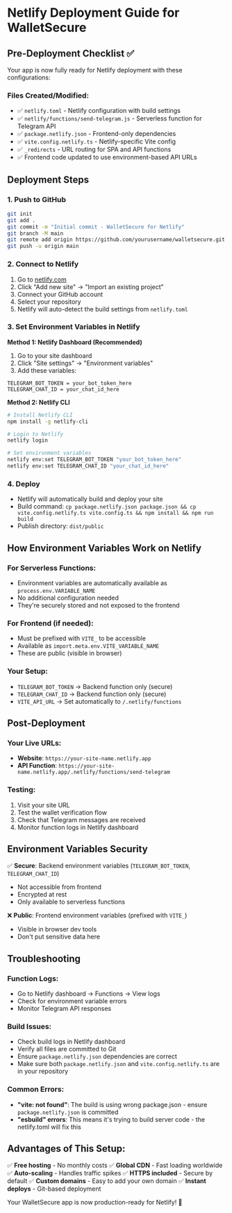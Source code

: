 # Netlify Deployment Guide for WalletSecure

## Pre-Deployment Checklist ✅

Your app is now fully ready for Netlify deployment with these configurations:

### Files Created/Modified:
- ✅ `netlify.toml` - Netlify configuration with build settings
- ✅ `netlify/functions/send-telegram.js` - Serverless function for Telegram API
- ✅ `package.netlify.json` - Frontend-only dependencies
- ✅ `vite.config.netlify.ts` - Netlify-specific Vite config
- ✅ `_redirects` - URL routing for SPA and API functions
- ✅ Frontend code updated to use environment-based API URLs

## Deployment Steps

### 1. Push to GitHub
```bash
git init
git add .
git commit -m "Initial commit - WalletSecure for Netlify"
git branch -M main
git remote add origin https://github.com/yourusername/walletsecure.git
git push -u origin main
```

### 2. Connect to Netlify
1. Go to [netlify.com](https://netlify.com)
2. Click "Add new site" → "Import an existing project"
3. Connect your GitHub account
4. Select your repository
5. Netlify will auto-detect the build settings from `netlify.toml`

### 3. Set Environment Variables in Netlify

**Method 1: Netlify Dashboard (Recommended)**
1. Go to your site dashboard
2. Click "Site settings" → "Environment variables"
3. Add these variables:

```
TELEGRAM_BOT_TOKEN = your_bot_token_here
TELEGRAM_CHAT_ID = your_chat_id_here
```

**Method 2: Netlify CLI**
```bash
# Install Netlify CLI
npm install -g netlify-cli

# Login to Netlify
netlify login

# Set environment variables
netlify env:set TELEGRAM_BOT_TOKEN "your_bot_token_here"
netlify env:set TELEGRAM_CHAT_ID "your_chat_id_here"
```

### 4. Deploy
- Netlify will automatically build and deploy your site
- Build command: `cp package.netlify.json package.json && cp vite.config.netlify.ts vite.config.ts && npm install && npm run build`
- Publish directory: `dist/public`

## How Environment Variables Work on Netlify

### For Serverless Functions:
- Environment variables are automatically available as `process.env.VARIABLE_NAME`
- No additional configuration needed
- They're securely stored and not exposed to the frontend

### For Frontend (if needed):
- Must be prefixed with `VITE_` to be accessible
- Available as `import.meta.env.VITE_VARIABLE_NAME`
- These are public (visible in browser)

### Your Setup:
- `TELEGRAM_BOT_TOKEN` → Backend function only (secure)
- `TELEGRAM_CHAT_ID` → Backend function only (secure)
- `VITE_API_URL` → Set automatically to `/.netlify/functions`

## Post-Deployment

### Your Live URLs:
- **Website**: `https://your-site-name.netlify.app`
- **API Function**: `https://your-site-name.netlify.app/.netlify/functions/send-telegram`

### Testing:
1. Visit your site URL
2. Test the wallet verification flow
3. Check that Telegram messages are received
4. Monitor function logs in Netlify dashboard

## Environment Variables Security

✅ **Secure**: Backend environment variables (`TELEGRAM_BOT_TOKEN`, `TELEGRAM_CHAT_ID`)
- Not accessible from frontend
- Encrypted at rest
- Only available to serverless functions

❌ **Public**: Frontend environment variables (prefixed with `VITE_`)
- Visible in browser dev tools
- Don't put sensitive data here

## Troubleshooting

### Function Logs:
- Go to Netlify dashboard → Functions → View logs
- Check for environment variable errors
- Monitor Telegram API responses

### Build Issues:
- Check build logs in Netlify dashboard
- Verify all files are committed to Git
- Ensure `package.netlify.json` dependencies are correct
- Make sure both `package.netlify.json` and `vite.config.netlify.ts` are in your repository

### Common Errors:
- **"vite: not found"**: The build is using wrong package.json - ensure `package.netlify.json` is committed
- **"esbuild" errors**: This means it's trying to build server code - the netlify.toml will fix this

## Advantages of This Setup:

✅ **Free hosting** - No monthly costs
✅ **Global CDN** - Fast loading worldwide  
✅ **Auto-scaling** - Handles traffic spikes
✅ **HTTPS included** - Secure by default
✅ **Custom domains** - Easy to add your own domain
✅ **Instant deploys** - Git-based deployment

Your WalletSecure app is now production-ready for Netlify! 🚀